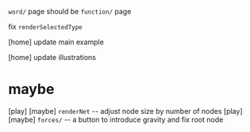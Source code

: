 `word/` page should be `function/` page

fix `renderSelectedType`

[home] update main example

[home] update illustrations

# maybe

[play] [maybe] `renderNet` -- adjust node size by number of nodes
[play] [maybe] `forces/` -- a button to introduce gravity and fix root node
